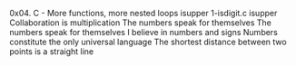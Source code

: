 0x04. C - More functions, more nested loops
isupper
1-isdigit.c
isupper
Collaboration is multiplication
The numbers speak for themselves
The numbers speak for themselves
I believe in numbers and signs
Numbers constitute the only universal language
The shortest distance between two points is a straight line
